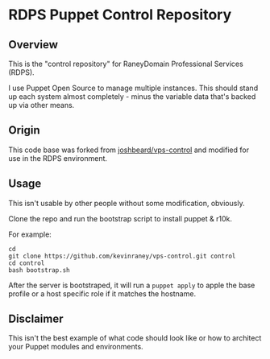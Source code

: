 # RDPS Puppet Control Repository

## Overview

This is the "control repository" for RaneyDomain Professional Services (RDPS).

I use Puppet Open Source to manage multiple instances.  This should stand up
each system almost completely - minus the variable data that's backed up via
other means.

## Origin

This code base was forked from [joshbeard/vps-control](https://www.github.com/joshbeard/vps-control) and modified for use in the RDPS environment.

## Usage

This isn't usable by other people without some modification, obviously.

Clone the repo and run the bootstrap script to install puppet & r10k.

For example:

```shell
cd
git clone https://github.com/kevinraney/vps-control.git control
cd control
bash bootstrap.sh
```

After the server is bootstraped, it will run a `puppet apply` to apple the base profile or a host specific role if it matches the hostname.

## Disclaimer

This isn't the best example of what code should look like or how to architect
your Puppet modules and environments.
